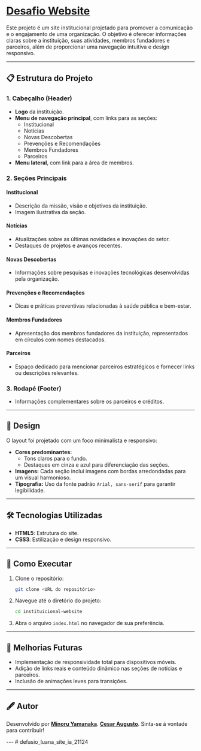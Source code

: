 # [Desafio Website](https://minoru-yamanaka.github.io/defasio_luana_site_ia_21124/)  

Este projeto é um site institucional projetado para promover a comunicação e o engajamento de uma organização. O objetivo é oferecer informações claras sobre a instituição, suas atividades, membros fundadores e parceiros, além de proporcionar uma navegação intuitiva e design responsivo.

---

## 📋 Estrutura do Projeto  

### 1. **Cabeçalho (Header)**  
- **Logo** da instituição.  
- **Menu de navegação principal**, com links para as seções:  
  - Institucional  
  - Notícias  
  - Novas Descobertas  
  - Prevenções e Recomendações  
  - Membros Fundadores  
  - Parceiros  
- **Menu lateral**, com link para a área de membros.  

### 2. **Seções Principais**  
#### **Institucional**  
- Descrição da missão, visão e objetivos da instituição.  
- Imagem ilustrativa da seção.  

#### **Notícias**  
- Atualizações sobre as últimas novidades e inovações do setor.  
- Destaques de projetos e avanços recentes.  

#### **Novas Descobertas**  
- Informações sobre pesquisas e inovações tecnológicas desenvolvidas pela organização.  

#### **Prevenções e Recomendações**  
- Dicas e práticas preventivas relacionadas à saúde pública e bem-estar.  

#### **Membros Fundadores**  
- Apresentação dos membros fundadores da instituição, representados em círculos com nomes destacados.  

#### **Parceiros**  
- Espaço dedicado para mencionar parceiros estratégicos e fornecer links ou descrições relevantes.  

### 3. **Rodapé (Footer)**  
- Informações complementares sobre os parceiros e créditos.  

---

## 🎨 Design  
O layout foi projetado com um foco minimalista e responsivo:  
- **Cores predominantes:**  
  - Tons claros para o fundo.  
  - Destaques em cinza e azul para diferenciação das seções.  
- **Imagens:** Cada seção inclui imagens com bordas arredondadas para um visual harmonioso.  
- **Tipografia:** Uso da fonte padrão `Arial, sans-serif` para garantir legibilidade.  

---

## 🛠️ Tecnologias Utilizadas  
- **HTML5**: Estrutura do site.  
- **CSS3**: Estilização e design responsivo.  

---

## 🚀 Como Executar  
1. Clone o repositório:  
   ```bash
   git clone <URL do repositório>
   ```  
2. Navegue até o diretório do projeto:  
   ```bash
   cd instituicional-website
   ```  
3. Abra o arquivo `index.html` no navegador de sua preferência.  

---

## 📌 Melhorias Futuras  
- Implementação de responsividade total para dispositivos móveis.  
- Adição de links reais e conteúdo dinâmico nas seções de notícias e parceiros.  
- Inclusão de animações leves para transições.  

---

## 🖋️ Autor  
Desenvolvido por **[Minoru Yamanaka](https://github.com/minoru-yamanaka)**.
**[Cesar Augusto](https://github.com/cesaraugusto-snc)**. 
Sinta-se à vontade para contribuir!  

---  # defasio_luana_site_ia_21124

